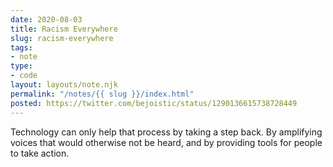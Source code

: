 ```yaml
---
date: 2020-08-03
title: Racism Everywhere
slug: racism-everywhere
tags:
- note
type:
- code
layout: layouts/note.njk
permalink: "/notes/{{ slug }}/index.html"
posted: https://twitter.com/bejoistic/status/1290136615738728449
---
```


Technology can only help that process by taking a step back. By amplifying voices that would otherwise not be heard, and by providing tools for people to take action.